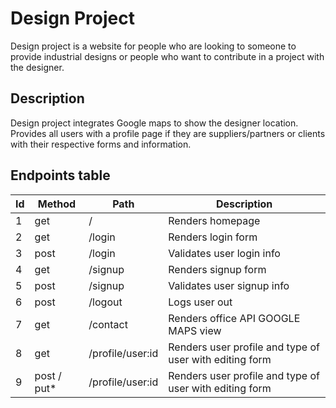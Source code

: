# Design Project

Design project is a website for people who are looking to someone to provide industrial designs or people who want to  contribute in a project with the designer.


## Description

Design project integrates Google maps to show the designer location. Provides all users with a profile page if they are suppliers/partners or clients with their respective forms and information.



## Endpoints table

| Id  | Method | Path                                        | Description                                                            |
| --- | ------ | ------------------------------------------- | ---------------------------------------------------------------------- |
| 1   | get    | /                                           | Renders homepage                                                       |
| 2   | get    | /login                                      | Renders login form                                                     |
| 3   | post   | /login                                      | Validates user login info                                              |
| 4   | get    | /signup                                     | Renders signup form                                                    |
| 5   | post   | /signup                                     | Validates user signup info                                             |
| 6   | post   | /logout                                     | Logs user out                                                          |
| 7   | get    | /contact                              | Renders office API GOOGLE MAPS view                                             |
| 8  | get    | /profile/user:id                                     | Renders user profile and type of user with editing form   
| 9  | post / put*  | /profile/user:id                                     | Renders user profile and type of user with editing form                    

